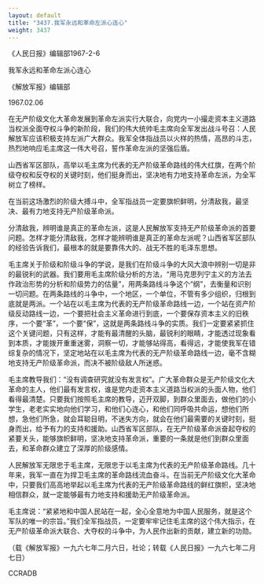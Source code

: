 ```yaml
---
layout: default
title: "3437.我军永远和革命左派心连心"
weight: 3437
---
```


《人民日报》编辑部1967-2-6

我军永远和革命左派心连心

《解放军报》编辑部

1967.02.06

在无产阶级文化大革命发展到革命左派实行大联合，向党内一小撮走资本主义道路当权派全面夺权斗争的新阶段，我们的伟大统帅毛主席向全军发出战斗号召：人民解放军应该积极支持左派广大群众。我军全体指战员以火样的热情，高昂的斗志，热烈地响应毛主席这一伟大号召，誓作革命左派的坚强后盾。

山西省军区部队，高举以毛主席为代表的无产阶级革命路线的伟大红旗，在两个阶级夺权和反夺权的关键时刻，他们挺身而出，坚决地有力地支持革命左派，为全军树立了榜样。

在当前这场激烈的阶级大搏斗中，全军指战员一定要旗帜鲜明，分清敌我，最坚决、最有力地支持无产阶级革命派。

分清敌我，辨明谁是真正的革命左派，这是人民解放军支持无产阶级革命派的首要问题。怎样才能分清敌我，怎样才能辨明谁是真正的革命左派呢？山西省军区部队的经验告诉我们，最根本的就是要靠伟大的、战无不胜的毛泽东思想。

毛主席关于阶级和阶级斗争的学说，是我们在阶级斗争的大风大浪中辨别一切是非的最锐利的武器。我们要用毛主席阶级分析的方法，“用马克思列宁主义的方法去作政治形势的分析和阶级势力的估量”，用两条路线斗争这个“纲”，去衡量和识别一切问题。在两条路线的斗争中，一个地区，一个单位，不管有多少组织，归根到底就是两派。一个站在以毛主席为代表的无产阶级革命路线一边，一个站在资产阶级反动路线一边，一个要把社会主义革命进行到底，一个要保存资本主义的旧秩序，一个要“革”，一个要“保”，这就是两条路线斗争的实质。我们一定要紧紧抓住这个关键问题，只有这样，才能有最清醒的头脑，最锐利的眼睛，才能透过现象看到本质，才能拨开重重迷雾，洞察一切，才能够站得高，看得远，才能使我军在错综复杂的情况下，坚定地站在以毛主席为代表的无产阶级革命路线一边，毫不含糊地支持无产阶级革命派，而决不被阶级敌人所迷惑。

毛主席教导我们：“没有调查研究就没有发言权”。广大革命群众是无产阶级文化大革命的主人，他们最有发言权，谁是党内走资本主义道路当权派的头面人物，他们看得最清楚。只要我们按照毛主席的教导，迈开双脚，到群众里面去，做他们的小学生，老老实实地向他们学习，和他们心连心，和他们同呼吸共命运，想他们所想，急他们所急，就会耳聪目明，不迷失方向，就会在他们最需要的关键时刻，挺身而出，给予有力的支持和援助。山西省军区部队，在无产阶级革命派奋起夺权的紧要关头，能够旗帜鲜明，坚决地支持革命派，重要的一条就是他们到群众里面去，和革命群众建立了深厚的阶级感情。

人民解放军无限忠于毛主席，无限忠于以毛主席为代表的无产阶级革命路线。几十年来，我军一直在为捍卫毛主席的革命路线流血奋斗。在当前无产阶级文化大革命中，只要我们高高地举起以毛主席为代表的无产阶级革命路线的鲜红旗帜，坚决地相信群众，就一定能够最有力地支持和援助无产阶级革命派。

毛主席说：“紧紧地和中国人民站在一起，全心全意地为中国人民服务，就是这个军队的唯一的宗旨。”我们全军指战员，一定要牢牢记住毛主席的这个伟大指示，在无产阶级革命派大联合、大夺权的斗争中，为人民作出新的贡献，建立新的功勋。

（载《解放军报》一九六七年二月六日，社论；转载《人民日报》一九六七年二月七日）

CCRADB


